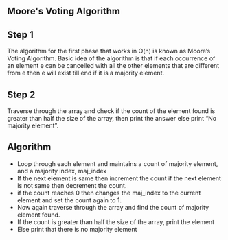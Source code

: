 ## Moore's Voting Algorithm

## Step 1
The algorithm for the first phase that works in O(n) is known as Moore’s Voting Algorithm. Basic idea of the algorithm is that if each occurrence of an element e can be cancelled with all the other elements that are different from e then e will exist till end if it is a majority element.

## Step 2
Traverse through the array and check if the count of the element found is greater than half the size of the array, then print the answer else print “No majority element”.

## Algorithm
* Loop through each element and maintains a count of majority element, and a majority index, maj_index
* If the next element is same then increment the count if the next element is not same then decrement the count.
* if the count reaches 0 then changes the maj_index to the current element and set the count again to 1.
* Now again traverse through the array and find the count of majority element found.
* If the count is greater than half the size of the array, print the element
* Else print that there is no majority element
